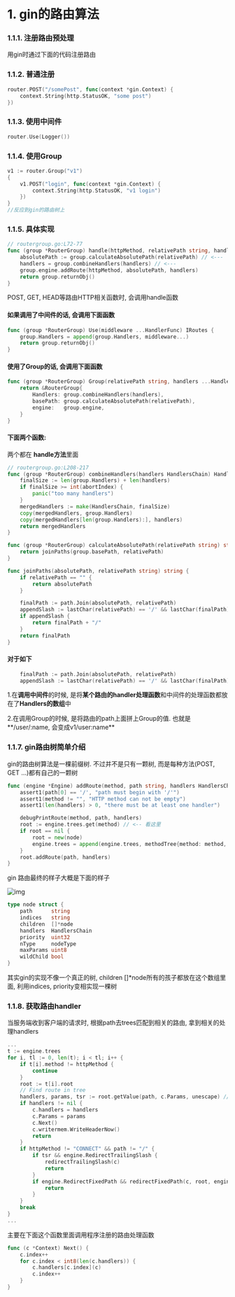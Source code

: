 # 1. gin的路由算法

### 1.1.1. 注册路由预处理

用gin时通过下面的代码注册路由

### 1.1.2. 普通注册

```go
router.POST("/somePost", func(context *gin.Context) {
    context.String(http.StatusOK, "some post")
})
```

### 1.1.3. 使用中间件

```go
router.Use(Logger())
```

### 1.1.4. 使用Group

```go
v1 := router.Group("v1")
{
    v1.POST("login", func(context *gin.Context) {
        context.String(http.StatusOK, "v1 login")
    })
}
//反应到gin的路由树上
```

### 1.1.5. 具体实现

```go
// routergroup.go:L72-77
func (group *RouterGroup) handle(httpMethod, relativePath string, handlers HandlersChain) IRoutes {
    absolutePath := group.calculateAbsolutePath(relativePath) // <---
    handlers = group.combineHandlers(handlers) // <---
    group.engine.addRoute(httpMethod, absolutePath, handlers)
    return group.returnObj()
}
```

POST, GET, HEAD等路由HTTP相关函数时, 会调用handle函数

#### 如果**调用了中间件**的话, 会调用下面函数

```go
func (group *RouterGroup) Use(middleware ...HandlerFunc) IRoutes {
    group.Handlers = append(group.Handlers, middleware...)
    return group.returnObj()
}
```

#### **使用了Group的话**, 会调用下面函数

```go
func (group *RouterGroup) Group(relativePath string, handlers ...HandlerFunc) *RouterGroup {
    return &RouterGroup{
        Handlers: group.combineHandlers(handlers),
        basePath: group.calculateAbsolutePath(relativePath),
        engine:   group.engine,
    }
}
```

#### 下面**两个函数**:

两个都在 **handle方法**里面

```go
// routergroup.go:L208-217
func (group *RouterGroup) combineHandlers(handlers HandlersChain) HandlersChain {
    finalSize := len(group.Handlers) + len(handlers)
    if finalSize >= int(abortIndex) {
        panic("too many handlers")
    }
    mergedHandlers := make(HandlersChain, finalSize)
    copy(mergedHandlers, group.Handlers)
    copy(mergedHandlers[len(group.Handlers):], handlers)
    return mergedHandlers
}
```

```go
func (group *RouterGroup) calculateAbsolutePath(relativePath string) string {
    return joinPaths(group.basePath, relativePath)
}

func joinPaths(absolutePath, relativePath string) string {
    if relativePath == "" {
        return absolutePath
    }

    finalPath := path.Join(absolutePath, relativePath)
    appendSlash := lastChar(relativePath) == '/' && lastChar(finalPath) != '/'
    if appendSlash {
        return finalPath + "/"
    }
    return finalPath
}
```

#### 对于如下

```go
    finalPath := path.Join(absolutePath, relativePath)
    appendSlash := lastChar(relativePath) == '/' && lastChar(finalPath) != '/'
```

1.在**调用中间件**的时候, 是将**某个路由的handler处理函数**和中间件的处理函数都放在了**Handlers的数组**中 

2.在调用Group的时候, 是将路由的path上面拼上Group的值. 也就是**/user/:name, 会变成v1/user:name**

### 1.1.7. gin路由树简单介绍

gin的路由树算法是一棵前缀树. 不过并不是只有一颗树, 而是每种方法(POST, GET ...)都有自己的一颗树

```go
func (engine *Engine) addRoute(method, path string, handlers HandlersChain) {
    assert1(path[0] == '/', "path must begin with '/'")
    assert1(method != "", "HTTP method can not be empty")
    assert1(len(handlers) > 0, "there must be at least one handler")

    debugPrintRoute(method, path, handlers)
    root := engine.trees.get(method) // <-- 看这里
    if root == nil {
        root = new(node)
        engine.trees = append(engine.trees, methodTree{method: method, root: root})
    }
    root.addRoute(path, handlers)
}
```

gin 路由最终的样子大概是下面的样子

![img](https://www.topgoer.com/static/gin/yuanma/3.png)

```go
type node struct {
    path      string
    indices   string
    children  []*node
    handlers  HandlersChain
    priority  uint32
    nType     nodeType
    maxParams uint8
    wildChild bool
}
```

其实gin的实现不像一个真正的树, children []*node所有的孩子都放在这个数组里面, 利用indices, priority变相实现一棵树

### 1.1.8. 获取路由handler

当服务端收到客户端的请求时, 根据path去trees匹配到相关的路由, 拿到相关的处理handlers

```go
...
t := engine.trees
for i, tl := 0, len(t); i < tl; i++ {
    if t[i].method != httpMethod {
        continue
    }
    root := t[i].root
    // Find route in tree
    handlers, params, tsr := root.getValue(path, c.Params, unescape) // 看这里
    if handlers != nil {
        c.handlers = handlers
        c.Params = params
        c.Next()
        c.writermem.WriteHeaderNow()
        return
    }
    if httpMethod != "CONNECT" && path != "/" {
        if tsr && engine.RedirectTrailingSlash {
            redirectTrailingSlash(c)
            return
        }
        if engine.RedirectFixedPath && redirectFixedPath(c, root, engine.RedirectFixedPath) {
            return
        }
    }
    break
}
...
```

主要在下面这个函数里面调用程序注册的路由处理函数

```go
func (c *Context) Next() {
    c.index++
    for c.index < int8(len(c.handlers)) {
        c.handlers[c.index](c)
        c.index++
    }
}
```